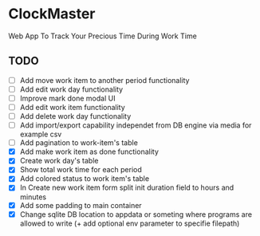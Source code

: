 # ClockMaster
Web App To Track Your Precious Time During Work Time

## TODO
- [ ] Add move work item to another period functionality
- [ ] Add edit work day functionality
- [ ] Improve mark done modal UI
- [ ] Add edit work item functionality
- [ ] Add delete work day functionality
- [ ] Add import/export capability independet from DB engine via media for example csv
- [ ] Add pagination to work-item's table
- [x] Add make work item as done functionality
- [x] Create work day's table
- [x] Show total work time for each period
- [x] Add colored status to work item's table
- [x] In Create new work item form split init duration field to hours and minutes
- [x] Add some padding to main container
- [x] Change sqlite DB location to appdata or someting where programs are allowed to write (+ add optional env parameter to specifie filepath)

